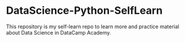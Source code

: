 # DataScience-Python-SelfLearn
 
This repository is my self-learn repo to learn more and practice material about Data Science in DataCamp Academy.
